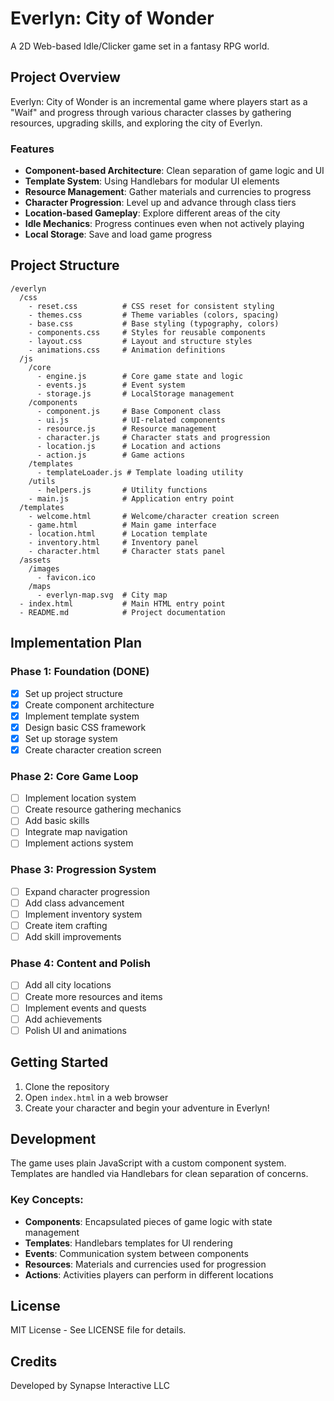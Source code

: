 # Everlyn: City of Wonder

A 2D Web-based Idle/Clicker game set in a fantasy RPG world.

## Project Overview

Everlyn: City of Wonder is an incremental game where players start as a "Waif" and progress through various character classes by gathering resources, upgrading skills, and exploring the city of Everlyn.

### Features

- **Component-based Architecture**: Clean separation of game logic and UI
- **Template System**: Using Handlebars for modular UI elements
- **Resource Management**: Gather materials and currencies to progress
- **Character Progression**: Level up and advance through class tiers
- **Location-based Gameplay**: Explore different areas of the city
- **Idle Mechanics**: Progress continues even when not actively playing
- **Local Storage**: Save and load game progress

## Project Structure

```
/everlyn
  /css
    - reset.css          # CSS reset for consistent styling
    - themes.css         # Theme variables (colors, spacing)
    - base.css           # Base styling (typography, colors)
    - components.css     # Styles for reusable components
    - layout.css         # Layout and structure styles
    - animations.css     # Animation definitions
  /js
    /core
      - engine.js        # Core game state and logic
      - events.js        # Event system
      - storage.js       # LocalStorage management
    /components
      - component.js     # Base Component class
      - ui.js            # UI-related components
      - resource.js      # Resource management
      - character.js     # Character stats and progression
      - location.js      # Location and actions
      - action.js        # Game actions
    /templates
      - templateLoader.js # Template loading utility
    /utils
      - helpers.js       # Utility functions
    - main.js            # Application entry point
  /templates
    - welcome.html       # Welcome/character creation screen
    - game.html          # Main game interface
    - location.html      # Location template
    - inventory.html     # Inventory panel
    - character.html     # Character stats panel
  /assets
    /images
      - favicon.ico
    /maps
      - everlyn-map.svg  # City map
  - index.html           # Main HTML entry point
  - README.md            # Project documentation
```

## Implementation Plan

### Phase 1: Foundation (DONE)
- [x] Set up project structure
- [x] Create component architecture
- [x] Implement template system
- [x] Design basic CSS framework
- [x] Set up storage system
- [x] Create character creation screen

### Phase 2: Core Game Loop
- [ ] Implement location system
- [ ] Create resource gathering mechanics
- [ ] Add basic skills
- [ ] Integrate map navigation
- [ ] Implement actions system

### Phase 3: Progression System
- [ ] Expand character progression
- [ ] Add class advancement
- [ ] Implement inventory system
- [ ] Create item crafting
- [ ] Add skill improvements

### Phase 4: Content and Polish
- [ ] Add all city locations
- [ ] Create more resources and items
- [ ] Implement events and quests
- [ ] Add achievements
- [ ] Polish UI and animations

## Getting Started

1. Clone the repository
2. Open `index.html` in a web browser
3. Create your character and begin your adventure in Everlyn!

## Development

The game uses plain JavaScript with a custom component system. Templates are handled via Handlebars for clean separation of concerns.

### Key Concepts:

- **Components**: Encapsulated pieces of game logic with state management
- **Templates**: Handlebars templates for UI rendering
- **Events**: Communication system between components
- **Resources**: Materials and currencies used for progression
- **Actions**: Activities players can perform in different locations

## License

MIT License - See LICENSE file for details.

## Credits

Developed by Synapse Interactive LLC